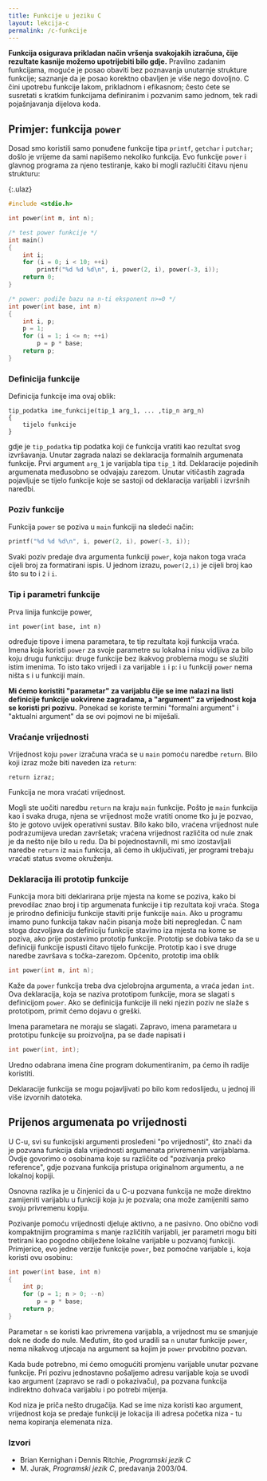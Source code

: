 ```yaml
---
title: Funkcije u jeziku C
layout: lekcija-c
permalink: /c-funkcije
---
```


**Funkcija osigurava prikladan način vršenja svakojakih izračuna, čije rezultate kasnije možemo upotrijebiti bilo gdje.** Pravilno zadanim funkcijama, moguće je posao obaviti bez poznavanja unutarnje strukture funkcije; saznanje da je posao korektno obavljen je više nego dovoljno. C čini upotrebu funkcije lakom, prikladnom i efikasnom; često ćete se susretati s kratkim funkcijama definiranim i pozvanim samo jednom, tek radi pojašnjavanja dijelova koda.

## Primjer: funkcija `power`

Dosad smo koristili samo ponuđene funkcije tipa `printf`, `getchar` i `putchar`; došlo je vrijeme da sami napišemo nekoliko funkcija. Evo funkcije `power` i glavnog programa za njeno testiranje, kako bi mogli razlučiti čitavu njenu strukturu:

{:.ulaz}
```c
#include <stdio.h>

int power(int m, int n);

/* test power funkcije */
int main()
{
    int i;
    for (i = 0; i < 10; ++i)
        printf("%d %d %d\n", i, power(2, i), power(-3, i));
    return 0;
}

/* power: podiže bazu na n-ti eksponent n>=0 */
int power(int base, int n)
{
    int i, p;
    p = 1;
    for (i = 1; i <= n; ++i)
        p = p * base;
    return p;
}
```

### Definicija funkcije

Definicija funkcije ima ovaj oblik:

```
tip_podatka ime_funkcije(tip_1 arg_1, ... ,tip_n arg_n)
{
    tijelo funkcije
}
```

gdje je `tip_podatka` tip podatka koji će funkcija vratiti kao rezultat svog izvršavanja. Unutar zagrada nalazi se deklaracija formalnih argumenata funkcije. Prvi argument `arg_1` je varijabla tipa `tip_1` itd. Deklaracije pojedinih argumenata međusobno se odvajaju zarezom. Unutar vitičastih zagrada pojavljuje se tijelo funkcije koje se sastoji od deklaracija varijabli i izvršnih naredbi.

### Poziv funkcije

Funkcija `power` se poziva u `main` funkciji na sledeći način:

```c
printf("%d %d %d\n", i, power(2, i), power(-3, i));
```

Svaki poziv predaje dva argumenta funkciji `power`, koja nakon toga vraća cijeli broj za formatirani ispis. U jednom izrazu, `power(2,i)` je cijeli broj kao što su to i `2` i `i`.

### Tip i parametri funkcije

Prva linija funkcije power,

```
int power(int base, int n)
```

određuje tipove i imena parametara, te tip rezultata koji funkcija vraća. Imena koja koristi `power` za svoje parametre su lokalna i nisu vidljiva za bilo koju drugu funkciju: druge funkcije bez ikakvog problema mogu se služiti istim imenima. To isto tako vrijedi i za varijable `i` i `p`: i u funkciji `power` nema ništa s i u funkciji main.

**Mi ćemo koristiti "parametar" za varijablu čije se ime nalazi na listi definicije funkcije uokvirene zagradama, a "argument" za vrijednost koja se koristi pri pozivu.** Ponekad se koriste termini "formalni argument" i "aktualni argument" da se ovi pojmovi ne bi miješali.

### Vraćanje vrijednosti

Vrijednost koju `power` izračuna vraća se u `main` pomoću naredbe `return`. Bilo koji izraz može biti naveden iza `return`:

```
return izraz;
```

Funkcija ne mora vraćati vrijednost.

Mogli ste uočiti naredbu `return` na kraju `main` funkcije. Pošto je `main` funkcija kao i svaka druga, njena se vrijednost može vratiti onome tko ju je pozvao, što je gotovo uvijek operativni sustav. Bilo kako bilo, vraćena vrijednost nule podrazumijeva uredan završetak; vraćena vrijednost različita od nule znak je da nešto nije bilo u redu. Da bi pojednostavnili, mi smo izostavljali naredbe `return` iz `main` funkcija, ali ćemo ih uključivati, jer programi trebaju vraćati status svome okruženju.

### Deklaracija ili prototip funkcije

Funkcija mora biti deklarirana prije mjesta na kome se poziva, kako bi prevodilac znao broj i tip argumenata funkcije i tip rezultata koji vraća. Stoga je prirodno definiciju funkcije staviti prije funkcije `main`. Ako u programu imamo puno funkcija takav način pisanja može biti nepregledan. C nam stoga dozvoljava da definiciju funkcije stavimo iza mjesta na kome se poziva, ako prije postavimo prototip funkcije. Prototip se dobiva tako da se u definiciji funkcije ispusti čitavo tijelo funkcije. Prototip kao i sve druge naredbe završava s točka-zarezom. Općenito, prototip ima oblik

```c
int power(int m, int n);
```

Kaže da `power` funkcija treba dva cjelobrojna argumenta, a vraća jedan `int`. Ova deklaracija, koja se naziva prototipom funkcije, mora se slagati s definicijom `power`. Ako se definicija funkcije ili neki njezin poziv ne slaže s prototipom, primit ćemo dojavu o greški.

Imena parametara ne moraju se slagati. Zapravo, imena parametara u prototipu funkcije su proizvoljna, pa se dade napisati i

```c
int power(int, int);
```

Uredno odabrana imena čine program dokumentiranim, pa ćemo ih radije koristiti. 

Deklaracije funkcija se mogu pojavljivati po bilo kom redoslijedu, u jednoj ili više izvornih datoteka.

## Prijenos argumenata po vrijednosti

U C-u, svi su funkcijski argumenti prosleđeni "po vrijednosti", što znači da je pozvana funkcija dala vrijednosti argumenata privremenim varijablama. Ovdje govorimo o osobinama koje su različite od "pozivanja preko reference", gdje pozvana funkcija pristupa originalnom argumentu, a ne lokalnoj kopiji.

Osnovna razlika je u činjenici da u C-u pozvana funkcija ne može direktno zamijeniti varijablu u funkciji koja ju je pozvala; ona može zamijeniti samo svoju privremenu kopiju.

Pozivanje pomoću vrijednosti djeluje aktivno, a ne pasivno. Ono obično vodi kompaktnijim programima s manje različitih varijabli, jer parametri mogu biti tretirani kao pogodno obilježene lokalne varijable u pozvanoj funkciji. Primjerice, evo jedne verzije funkcije `power`, bez pomoćne varijable `i`, koja koristi ovu osobinu:

```c
int power(int base, int n)
{
    int p;
    for (p = 1; n > 0; --n)
        p = p * base;
    return p;
}
```

Parametar `n` se koristi kao privremena varijabla, a vrijednost mu se smanjuje dok ne dođe do nule. Međutim, što god uradili sa `n` unutar funkcije `power`, nema nikakvog utjecaja na argument sa kojim je `power` prvobitno pozvan.

Kada bude potrebno, mi ćemo omogućiti promjenu varijable unutar pozvane funkcije. Pri pozivu jednostavno pošaljemo adresu varijable koja se uvodi kao argument (zapravo se radi o pokazivaču), pa pozvana funkcija indirektno dohvaća varijablu i po potrebi mijenja.

Kod niza je priča nešto drugačija. Kad se ime niza koristi kao argument, vrijednost koja se predaje funkciji je lokacija ili adresa početka niza - tu nema kopiranja elemenata niza.


### Izvori

- Brian Kernighan i Dennis Ritchie, *Programski jezik C*
- M. Jurak, *Programski jezik C*, predavanja 2003/04.
